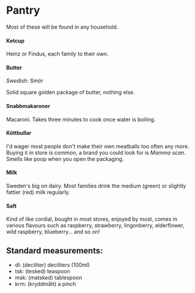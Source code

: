 # Pantry

Most of these will be found in any household.

#### Ketcup

Heinz or Findus, each family to their own.

#### Butter

_Swedish: Smör_

Solid square golden package of butter, nothing else.

#### Snabbmakaroner

Macaroni. Takes three minutes to cook once water is boiling.

#### Köttbullar

I'd wager most people don't make their own meatballs too often any more. Buying
it in store is common, a brand you could look for is _Mamma scan_. Smells like
poop when you open the packaging.

#### Milk

Sweden's big on dairy. Most families drink the medium (green) or slightly fattier (red) milk regularly.

#### Saft

Kind of like cordial, bought in most stores, enjoyed by most, comes in various flavours such as raspberry, strawberry, lingonberry, elderflower, wild raspberry, blueberry… and so on!

## Standard measurements:
- dl: (deciliter) deciliters (100ml)
- tsk: (tesked) teaspoon
- msk: (matsked) tablespoon
- krm: (kryddmått) a pinch
